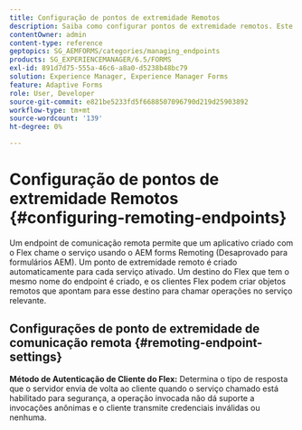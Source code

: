 ```yaml
---
title: Configuração de pontos de extremidade Remotos
description: Saiba como configurar pontos de extremidade remotos. Este documento explica como habilitar o aplicativo criado com o Flex para chamar o serviço usando o AEM forms Remoting.
contentOwner: admin
content-type: reference
geptopics: SG_AEMFORMS/categories/managing_endpoints
products: SG_EXPERIENCEMANAGER/6.5/FORMS
exl-id: 891d7d75-555a-46c6-a8a0-d5238b48bc79
solution: Experience Manager, Experience Manager Forms
feature: Adaptive Forms
role: User, Developer
source-git-commit: e821be5233fd5f6688507096790d219d25903892
workflow-type: tm+mt
source-wordcount: '139'
ht-degree: 0%

---
```


# Configuração de pontos de extremidade Remotos {#configuring-remoting-endpoints}

Um endpoint de comunicação remota permite que um aplicativo criado com o Flex chame o serviço usando o AEM forms Remoting (Desaprovado para formulários AEM). Um ponto de extremidade remoto é criado automaticamente para cada serviço ativado. Um destino do Flex que tem o mesmo nome do endpoint é criado, e os clientes Flex podem criar objetos remotos que apontam para esse destino para chamar operações no serviço relevante.

## Configurações de ponto de extremidade de comunicação remota {#remoting-endpoint-settings}

**Método de Autenticação de Cliente do Flex:** Determina o tipo de resposta que o servidor envia de volta ao cliente quando o serviço chamado está habilitado para segurança, a operação invocada não dá suporte a invocações anônimas e o cliente transmite credenciais inválidas ou nenhuma.
